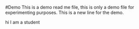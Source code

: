 #Demo
This is a demo read me file, this is only a demo file for experimenting purposes.
This is a new line for the demo.

hi I am a student
